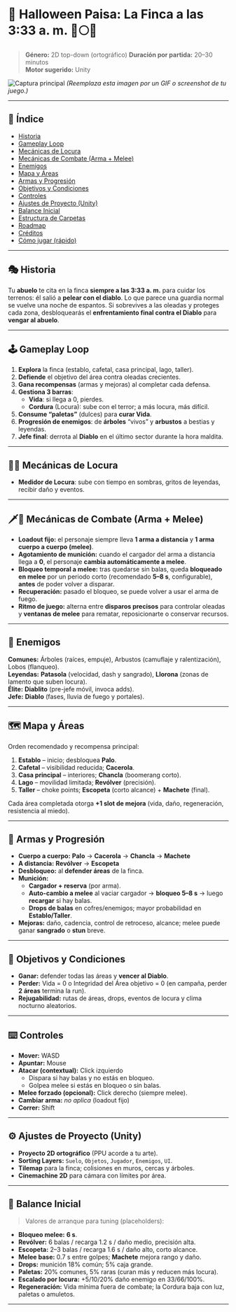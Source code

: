 # 🎃 Halloween Paisa: **La Finca a las 3:33 a. m.** 👺🌕🌲

> **Género:** 2D top-down (ortográfico)
> **Duración por partida:** 20–30 minutos  
> **Motor sugerido:** Unity 

![Captura principal](docs/hero.png)
*(Reemplaza esta imagen por un GIF o screenshot de tu juego.)*

---

## 🧭 Índice
- [Historia](#-historia)
- [Gameplay Loop](#-gameplay-loop)
- [Mecánicas de Locura](#-mecánicas-de-locura)
- [Mecánicas de Combate (Arma + Melee)](#️-mecánicas-de-combate-arma--melee)
- [Enemigos](#-enemigos)
- [Mapa y Áreas](#️-mapa-y-áreas)
- [Armas y Progresión](#-armas-y-progresión)
- [Objetivos y Condiciones](#-objetivos-y-condiciones)
- [Controles](#-controles)
- [Ajustes de Proyecto (Unity)](#-ajustes-de-proyecto-unity)
- [Balance Inicial](#-balance-inicial)
- [Estructura de Carpetas](#-estructura-de-carpetas)
- [Roadmap](#-roadmap)
- [Créditos](#-créditos)
- [Cómo jugar (rápido)](#-cómo-jugar-rápido)

---

## 🎭 Historia
Tu **abuelo** te cita en la finca **siempre a las 3:33 a. m.** para cuidar los terrenos: él salió a **pelear con el diablo**. Lo que parece una guardia normal se vuelve una noche de espantos. Si sobrevives a las oleadas y proteges cada zona, desbloquearás el **enfrentamiento final contra el Diablo** para **vengar al abuelo**.

---

## 🕹️ Gameplay Loop
1. **Explora** la finca (establo, cafetal, casa principal, lago, taller).  
2. **Defiende** el objetivo del área contra oleadas crecientes.  
3. **Gana recompensas** (armas y mejoras) al completar cada defensa.  
4. **Gestiona 3 barras**:
   - **Vida**: si llega a 0, pierdes.  
   - **Cordura** (Locura): sube con el terror; a más locura, más difícil.  
5. **Consume “paletas”** (dulces) para **curar Vida**.  
6. **Progresión de enemigos**: de **árboles** “vivos” y **arbustos** a bestias y leyendas.  
7. **Jefe final**: derrota al **Diablo** en el último sector durante la hora maldita.

---

## 😵‍💫 Mecánicas de Locura
- **Medidor de Locura**: sube con tiempo en sombras, gritos de leyendas, recibir daño y eventos.  

---

## 🗡️🔫 Mecánicas de Combate (Arma + Melee)
- **Loadout fijo:** el personaje siempre lleva **1 arma a distancia** y **1 arma cuerpo a cuerpo (melee)**.  
- **Agotamiento de munición:** cuando el cargador del arma a distancia llega a **0**, el personaje **cambia automáticamente a melee**.  
- **Bloqueo temporal a melee:** tras quedarse sin balas, queda **bloqueado en melee** por un periodo corto (recomendado **5–8 s**, configurable), **antes** de poder volver a disparar.  
- **Recuperación:** pasado el bloqueo, se puede volver a usar el arma de fuego.  
- **Ritmo de juego:** alterna entre **disparos precisos** para controlar oleadas y **ventanas de melee** para rematar, reposicionarte o conservar recursos.  

---

## 👹 Enemigos
**Comunes:** Árboles (raíces, empuje), Arbustos (camuflaje y ralentización), Lobos (flanqueo).  
**Leyendas:** **Patasola** (velocidad, dash y sangrado), **Llorona** (zonas de lamento que suben locura).  
**Élite:** **Diablito** (pre-jefe móvil, invoca adds).  
**Jefe:** **Diablo** (fases, lluvia de fuego y portales).

---

## 🗺️ Mapa y Áreas
Orden recomendado y recompensa principal:

1. **Establo** – inicio; desbloquea **Palo**.  
2. **Cafetal** – visibilidad reducida; **Cacerola**.  
3. **Casa principal** – interiores; **Chancla** (boomerang corto).  
4. **Lago** – movilidad limitada; **Revólver** (precisión).  
5. **Taller** – choke points; **Escopeta** (corto alcance) + **Machete** (final).

Cada área completada otorga **+1 slot de mejora** (vida, daño, regeneración, resistencia al miedo).

---

## 🧰 Armas y Progresión
- **Cuerpo a cuerpo:** **Palo** → **Cacerola** → **Chancla** → **Machete**  
- **A distancia:** **Revólver** → **Escopeta**  
- **Desbloqueo:** al **defender áreas** de la finca.  
- **Munición:**  
  - **Cargador + reserva** (por arma).  
  - **Auto-cambio a melee** al vaciar cargador → **bloqueo 5–8 s** → luego **recargar** si hay balas.  
  - **Drops de balas** en cofres/enemigos; mayor probabilidad en **Establo/Taller**.  
- **Mejoras:** daño, cadencia, control de retroceso, alcance; melee puede ganar **sangrado** o **stun** breve.

---

## 🎯 Objetivos y Condiciones
- **Ganar:** defender todas las áreas y **vencer al Diablo**.  
- **Perder:** Vida = 0 o Integridad del Área objetivo = 0 (en campaña, perder **2 áreas** termina la run).  
- **Rejugabilidad:** rutas de áreas, drops, eventos de locura y clima nocturno aleatorios.

---

## ⌨️ Controles
- **Mover:** WASD  
- **Apuntar:** Mouse  
- **Atacar (contextual):** Click izquierdo  
  - Dispara si hay balas y no estás en bloqueo.  
  - Golpea melee si estás en bloqueo o sin balas.  
- **Melee forzado (opcional):** Click derecho (siempre melee).  
- **Cambiar arma:** *no aplica* (loadout fijo)  
- **Correr:** Shift

---

## ⚙️ Ajustes de Proyecto (Unity)
- **Proyecto 2D ortográfico** (PPU acorde a tu arte).  
- **Sorting Layers:** `Suelo`, `Objetos`, `Jugador`, `Enemigos`, `UI`.  
- **Tilemap** para la finca; colisiones en muros, cercas y árboles.  
- **Cinemachine 2D** para cámara con límites por área.

---

## 🧪 Balance Inicial
> Valores de arranque para tuning (placeholders):

- **Bloqueo melee:** **6 s**.  
- **Revólver:** 6 balas / recarga 1.2 s / daño medio, precisión alta.  
- **Escopeta:** 2–3 balas / recarga 1.6 s / daño alto, corto alcance.  
- **Melee base:** 0.7 s entre golpes; **Machete** mejora rango y daño.  
- **Drops:** munición 18% común; 5% caja grande.  
- **Paletas:** 20% comunes, 5% raras (curan más y reducen más locura).  
- **Escalado por locura:** +5/10/20% daño enemigo en 33/66/100%.  
- **Regeneración:** Vida mínima fuera de combate; la Cordura baja con luz, paletas o amuletos.

---


